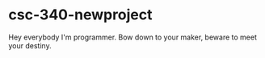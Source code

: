 # csc-340-newproject
Hey everybody I'm programmer.
Bow down to your maker, beware to meet your destiny.
